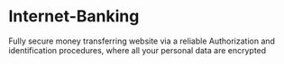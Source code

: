 # Internet-Banking
Fully secure money transferring website via a reliable Authorization and identification procedures, where all your personal data are encrypted 
